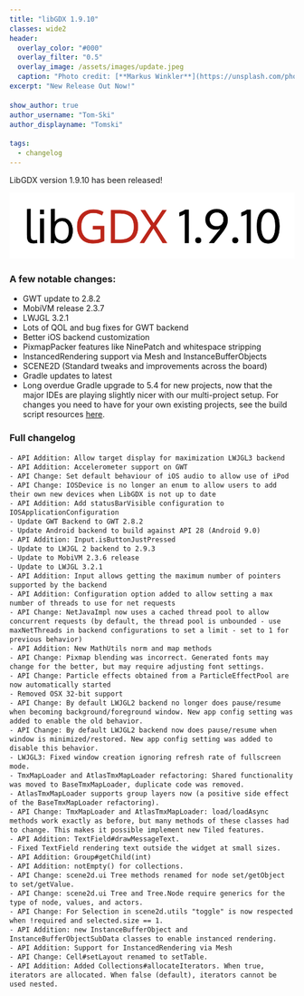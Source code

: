 ```yaml
---
title: "libGDX 1.9.10"
classes: wide2
header:
  overlay_color: "#000"
  overlay_filter: "0.5"
  overlay_image: /assets/images/update.jpeg
  caption: "Photo credit: [**Markus Winkler**](https://unsplash.com/photos/cxoR55-bels)"
excerpt: "New Release Out Now!"

show_author: true
author_username: "Tom-Ski"
author_displayname: "Tomski"

tags:
  - changelog
---
```


LibGDX version 1.9.10 has been released!

![](/assets/images/posts/2019-07-19/version.png)

### A few notable changes:

- GWT update to 2.8.2
- MobiVM release 2.3.7
- LWJGL 3.2.1
- Lots of QOL and bug fixes for GWT backend
- Better iOS backend customization
- PixmapPacker features like NinePatch and whitespace stripping
- InstancedRendering support via Mesh and InstanceBufferObjects
- SCENE2D (Standard tweaks and improvements across the board)
- Gradle updates to latest
- Long overdue Gradle upgrade to 5.4 for new projects, now that the major IDEs are playing slightly nicer with our multi-project setup. For changes you need to have for your own existing projects, see the build script resources [here](https://github.com/libgdx/libgdx/tree/master/extensions/gdx-setup/src/com/badlogic/gdx/setup/resources).

### Full changelog
```
- API Addition: Allow target display for maximization LWJGL3 backend
- API Addition: Accelerometer support on GWT
- API Change: Set default behaviour of iOS audio to allow use of iPod
- API Change: IOSDevice is no longer an enum to allow users to add their own new devices when LibGDX is not up to date
- API Addition: Add statusBarVisible configuration to IOSApplicationConfiguration
- Update GWT Backend to GWT 2.8.2
- Update Android backend to build against API 28 (Android 9.0)
- API Addition: Input.isButtonJustPressed
- Update to LWJGL 2 backend to 2.9.3
- Update to MobiVM 2.3.6 release
- Update to LWJGL 3.2.1
- API Addition: Input allows getting the maximum number of pointers supported by the backend
- API Addition: Configuration option added to allow setting a max number of threads to use for net requests
- API Change: NetJavaImpl now uses a cached thread pool to allow concurrent requests (by default, the thread pool is unbounded - use maxNetThreads in backend configurations to set a limit - set to 1 for previous behavior)
- API Addition: New MathUtils norm and map methods
- API Change: Pixmap blending was incorrect. Generated fonts may change for the better, but may require adjusting font settings.
- API Change: Particle effects obtained from a ParticleEffectPool are now automatically started
- Removed OSX 32-bit support
- API Change: By default LWJGL2 backend no longer does pause/resume when becoming background/foreground window. New app config setting was added to enable the old behavior.
- API Change: By default LWJGL2 backend now does pause/resume when window is minimized/restored. New app config setting was added to disable this behavior.
- LWJGL3: Fixed window creation ignoring refresh rate of fullscreen mode.
- TmxMapLoader and AtlasTmxMapLoader refactoring: Shared functionality was moved to BaseTmxMapLoader, duplicate code was removed.
- AtlasTmxMapLoader supports group layers now (a positive side effect of the BaseTmxMapLoader refactoring).
- API Change: TmxMapLoader and AtlasTmxMapLoader: load/loadAsync methods work exactly as before, but many methods of these classes had to change. This makes it possible implement new Tiled features.
- API Addition: TextField#drawMessageText.
- Fixed TextField rendering text outside the widget at small sizes.
- API Addition: Group#getChild(int)
- API Addition: notEmpty() for collections.
- API Change: scene2d.ui Tree methods renamed for node set/getObject to set/getValue.
- API Change: scene2d.ui Tree and Tree.Node require generics for the type of node, values, and actors.
- API Change: For Selection in scene2d.utils "toggle" is now respected when !required and selected.size == 1.
- API Addition: new InstanceBufferObject and InstanceBufferObjectSubData classes to enable instanced rendering.
- API Addition: Support for InstancedRendering via Mesh
- API Change: Cell#setLayout renamed to setTable.
- API Addition: Added Collections#allocateIterators. When true, iterators are allocated. When false (default), iterators cannot be used nested.
```
